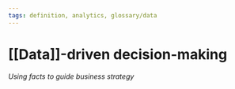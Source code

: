 ```yaml
---
tags: definition, analytics, glossary/data
---
```

#  [[Data]]-driven decision-making
*Using facts to guide business strategy*